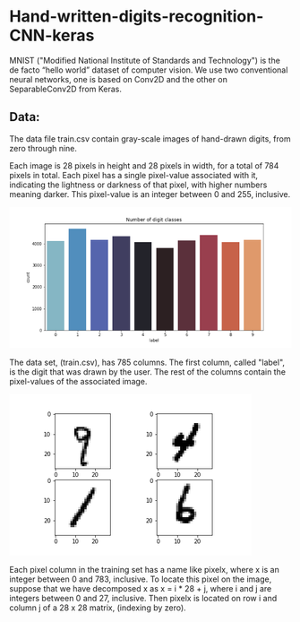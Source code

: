 # Hand-written-digits-recognition-CNN-keras
MNIST ("Modified National Institute of Standards and Technology") is the de facto “hello world” dataset of computer vision.
We use two conventional neural networks, one is based on Conv2D and the other on SeparableConv2D from Keras.

## Data:
The data file train.csv contain gray-scale images of hand-drawn digits, from zero through nine.

Each image is 28 pixels in height and 28 pixels in width, for a total of 784 pixels in total. Each pixel has a single pixel-value associated with it, indicating the lightness or darkness of that pixel, with higher numbers meaning darker. This pixel-value is an integer between 0 and 255, inclusive.

![](https://github.com/AhmedASN/Hand-written-digits-recognition-CNN-keras-/blob/main/Number%20of%20digit%20classes.png)

The  data set, (train.csv), has 785 columns. The first column, called "label", is the digit that was drawn by the user. The rest of the columns contain the pixel-values of the associated image.

![](https://github.com/AhmedASN/Hand-written-digits-recognition-CNN-keras-/blob/main/samples.png)

Each pixel column in the training set has a name like pixelx, where x is an integer between 0 and 783, inclusive. To locate this pixel on the image, suppose that we have decomposed x as x = i * 28 + j, where i and j are integers between 0 and 27, inclusive. Then pixelx is located on row i and column j of a 28 x 28 matrix, (indexing by zero).
